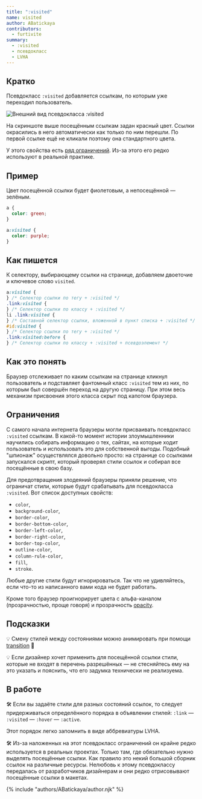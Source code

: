 ```yaml
---
title: ":visited"
name: visited
author: ABatickaya
contributors:
  - furtivite
summary:
  - :visited
  - псевдокласс
  - LVHA
---
```


## Кратко

Псевдокласс `:visited` добавляется ссылкам, по которым уже переходил пользователь.

![Внешний вид псевдокласса :visited](/assets/images/posts/visited/visited-v2.png)

На скриншоте выше посещённым ссылкам задан красный цвет. Ссылки окрасились в него автоматически как только по ним перешли. По первой ссылке ещё не кликали поэтому она стандартного цвета.

У этого свойства есть [ряд ограничений](#limits). Из-за этого его редко используют в реальной практике.

## Пример

Цвет посещённой ссылки будет фиолетовым, а непосещённой — зелёным.

```css
a {
  color: green;
}

a:visited {
  color: purple;
}
```

## Как пишется

К селектору, выбирающему ссылки на странице, добавляем двоеточие и ключевое слово `visited`.

```css
a:visited {
} /* Селектор ссылки по тегу + :visited */
.link:visited {
} /* Селектор ссылки по классу + :visited */
li .link:visited {
} /* Составной селектор ссылки, вложенной в пункт списка + :visited */
#id:visited {
} /* Селектор ссылки по тегу + :visited */
.link:visited:before {
} /* Селектор ссылки по классу + :visited + псевдоэлемент */
```

## Как это понять

Браузер отслеживает по каким ссылкам на странице кликнул пользователь и подставляет фантомный класс `:visited` тем из них, по которым был совершён переход на другую страницу. При этом весь механизм присвоения этого класса скрыт под капотом браузера.

<a name="limits"></a>

## Ограничения

С самого начала интернета браузеры могли присваивать псевдокласс `:visited` ссылкам. В какой-то момент истории злоумышленники научились собирать информацию о тех, сайтах, на которые ходит пользователь и использовать это для собственной выгоды. Подобный "шпионаж" осуществлялся довольно просто: на странице со ссылками запускался скрипт, который проверял стили ссылок и собирал все посещённые в свою базу.

Для предотвращения злодеяний браузеры приняли решение, что ограничат стили, которые будут срабатывать для псевдокласса `:visited`. Вот список доступных свойств:

- `color`,
- `background-color`,
- `border-color`,
- `border-bottom-color`,
- `border-left-color`,
- `border-right-color`,
- `border-top-color`,
- `outline-color`,
- `column-rule-color`,
- `fill`,
- `stroke`.

Любые другие стили будут игнорироваться. Так что не удивляйтесь, если что-то из написанного вами кода не будет работать.

Кроме того браузер проигнорирует цвета с альфа-каналом (прозрачностью, проще говоря) и прозрачность [opacity](/css/doka/opacity/).

## Подсказки

💡 Смену стилей между состояниями можно анимировать при помощи [transition](/css/doka/transition/) 🎉

💡 Если дизайнер хочет применить для посещённой ссылки стили, которые не входят в перечень разрешённых — не стесняйтесь ему на это указать и пояснить, что его задумка технически не реализуема.

## В работе

🛠 Если вы задаёте стили для разных состояний ссылок, то следует придерживаться определённого порядка в объявлении стилей: `:link` — `:visited` — `:hover` — `:active`.

Этот порядок легко запомнить в виде аббревиатуры LVHA.

🛠 Из-за наложенных на этот псевдокласс ограничений он крайне редко используется в реальных проектах. Только там, где обязательно нужно выделять посещённые ссылки. Как правило это некий большой сборник ссылок на различные ресурсы. Нелюбовь к этому псевдоклассу передалась от разработчиков дизайнерам и они редко отрисовывают посещённые ссылки в макетах.

{% include "authors/ABatickaya/author.njk" %}
